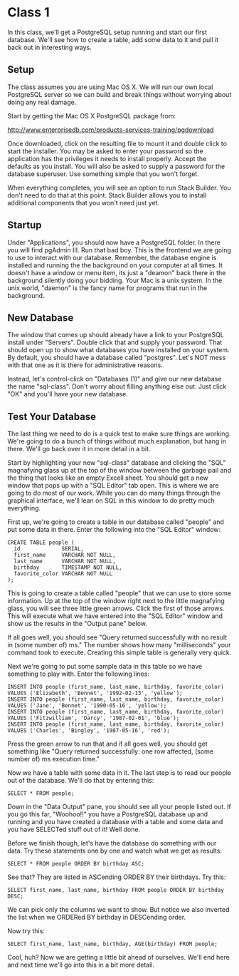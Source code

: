 Class 1
=======
In this class, we'll get a PostgreSQL setup running and start our first database. We'll see how
to create a table, add some data to it and pull it back out in interesting ways.

Setup
-----
The class assumes you are using Mac OS X. We will run our own local PostgreSQL server so we can 
build and break things without worrying about doing any real damage.

Start by getting the Mac OS X PostgreSQL package from:

http://www.enterprisedb.com/products-services-training/pgdownload

Once downloaded, click on the resulting file to mount it and double click to start the installer.
You may be asked to enter your password so the application has the privileges it needs to install
properly. Accept the defaults as you install. You will also be asked to supply a password for the
database superuser. Use something simple that you won't forget.

When everything completes, you will see an option to run Stack Builder. You don't need to do that
at this point. Stack Builder allows you to install additional components that you won't need just
yet.

Startup
-------
Under "Applications", you should now have a PostgreSQL folder. In there you will find pgAdmin III.
Run that bad boy. This is the frontend we are going to use to interact with our database. Remember,
the database engine is installed and running the the background on your computer at all times. It
doesn't have a window or menu item, its just a "deamon" back there in the background silently doing
your bidding. Your Mac is a unix system. In the unix world, "daemon" is the fancy name for programs 
that run in the background.

New Database
------------
The window that comes up should already have a link to your PostgreSQL install under "Servers". 
Double click that and supply your password. That should open up to show what databases you have
installed on your system. By default, you should have a database called "postgres". Let's NOT mess
with that one as it is there for administrative reasons.

Instead, let's control-click on "Databases (1)" and give our new database the name "sql-class". Don't
worry about filling anything else out. Just click "OK" and you'll have your new database.

Test Your Database
------------------
The last thing we need to do is a quick test to make sure things are working. We're going to do a bunch 
of things without much explanation, but hang in there. We'll go back over it in more detail in a bit.

Start by highlighting your new "sql-class" database and clicking the "SQL" magnafying glass up at the 
top of the window between the garbage pail and the thing that looks like an empty Excell sheet. You 
should get a new window that pops up with a "SQL Editor" tab open. This is where we are going to do
most of our work. While you can do many things through the graphical interface, we'll lean on SQL in 
this window to do pretty much everything.

First up, we're going to create a table in our database called "people" and put some data in there. Enter
the following into the "SQL Editor" window:

```
CREATE TABLE people (
  id             SERIAL,
  first_name     VARCHAR NOT NULL,
  last_name      VARCHAR NOT NULL,
  birthday       TIMESTAMP NOT NULL,
  favorite_color VARCHAR NOT NULL
);
```

This is going to create a table called "people" that we can use to store some information. Up at the top 
of the window right next to the little magnafying glass, you will see three little green arrows. Click the 
first of those arrows. This will execute what we have entered into the "SQL Editor" window and show us the
results in the "Output pane" below.

If all goes well, you should see "Query returned successfully with no result in (some number of) ms." The 
number shows how many "milliseconds" your command took to execute. Creating this simple table is generally
very quick.

Next we're going to put some sample data in this table so we have something to play with. Enter the following 
lines:

```
INSERT INTO people (first_name, last_name, birthday, favorite_color) VALUES ('Elizabeth', 'Bennet', '1992-02-13', 'yellow');
INSERT INTO people (first_name, last_name, birthday, favorite_color) VALUES ('Jane', 'Bennet', '1990-05-16', 'yellow');
INSERT INTO people (first_name, last_name, birthday, favorite_color) VALUES ('Fitzwilliam', 'Darcy', '1987-02-01', 'blue');
INSERT INTO people (first_name, last_name, birthday, favorite_color) VALUES ('Charles', 'Bingley', '1987-05-16', 'red');
```

Press the green arrow to run that and if all goes well, you should get something like "Query returned successfully:
one row affected, (some number of) ms execution time."

Now we have a table with some data in it. The last step is to read our people out of the database. We'll do that 
by entering this:

```
SELECT * FROM people;
```

Down in the "Data Output" pane, you should see all your people listed out. If you go this far, "Woohoo!!" you have
a PostgreSQL database up and running and you have created a database with a table and some data and you have 
SELECTed stuff out of it! Well done.

Before we finish though, let's have the database do something with our data. Try these statements one by one and
watch what we get as results:

```
SELECT * FROM people ORDER BY birthday ASC;
```

See that? They are listed in ASCending ORDER BY their birthdays. Try this:

```
SELECT first_name, last_name, birthday FROM people ORDER BY birthday DESC;
```

We can pick only the columns we want to show. But notice we also inverted the list when we ORDERed BY birthday 
in DESCending order.

Now try this:

```
SELECT first_name, last_name, birthday, AGE(birthday) FROM people;
```

Cool, huh? Now we are getting a little bit ahead of ourselves. We'll end here and next time we'll go into this
in a bit more detail.
